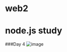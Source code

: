 # web2
# node.js study
###Day 4
![image](https://user-images.githubusercontent.com/57400849/108375826-afa3f580-7245-11eb-9f6e-8ebdc10e6840.png)
